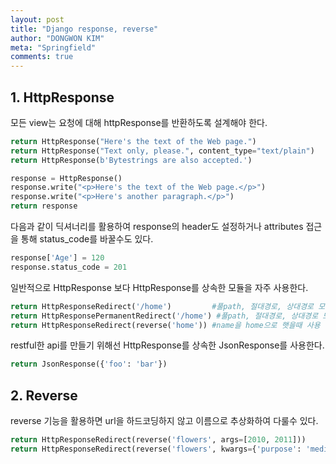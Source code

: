```yaml
---
layout: post
title: "Django response, reverse"
author: "DONGWON KIM"
meta: "Springfield"
comments: true
---
```


## 1. HttpResponse
모든 view는 요청에 대해 httpResponse를 반환하도록 설계해야 한다.

```python
return HttpResponse("Here's the text of the Web page.")
return HttpResponse("Text only, please.", content_type="text/plain")
return HttpResponse(b'Bytestrings are also accepted.')
```

```python
response = HttpResponse()
response.write("<p>Here's the text of the Web page.</p>")
response.write("<p>Here's another paragraph.</p>")
return response
```

다음과 같이 딕셔너리를 활용하여 response의 header도 설정하거나
attributes 접근을 통해 status_code를 바꿀수도 있다.
```python
response['Age'] = 120
response.status_code = 201
```

일반적으로 HttpResponse 보다 HttpResponse를 상속한 모듈을 자주 사용한다.
```python
return HttpResponseRedirect('/home')         #풀path, 절대경로, 상대경로 모두 가능 #301
return HttpResponsePermanentRedirect('/home') #풀path, 절대경로, 상대경로 모두 가능 #302
return HttpResponseRedirect(reverse('home')) #name을 home으로 햇을때 사용
```

restful한 api를 만들기 위해선 HttpResponse를 상속한 JsonResponse를 사용한다.
```python
return JsonResponse({'foo': 'bar'})
```

## 2. Reverse
reverse 기능을 활용하면 url을 하드코딩하지 않고 이름으로 추상화하여 다룰수 있다.
```python
return HttpResponseRedirect(reverse('flowers', args=[2010, 2011]))
return HttpResponseRedirect(reverse('flowers', kwargs={'purpose': 'medicine'}))
```